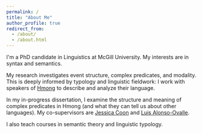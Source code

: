 ```yaml
---
permalink: /
title: "About Me"
author_profile: true
redirect_from: 
  - /about/
  - /about.html
---
```


I'm a PhD candidate in Linguistics at McGill University. My interests are in syntax and semantics. 

My research investigates event structure, complex predicates, and modality. This is deeply informed by typology and linguistic fieldwork: I work with speakers of [Hmong](/hmong "Hmong language") to describe and analyze their language. 

In my in-progress dissertation, I examine the structure and meaning of complex predicates in Hmong (and what they can tell us about other languages). My co-supervisors are [Jessica Coon](https://jessica.lingspace.org/ "Jessica Coon") and [Luis Alonso-Ovalle](http://people.linguistics.mcgill.ca/~luis.alonso-ovalle/about/ "Luis Alonso-Ovalle").

I also teach courses in semantic theory and linguistic typology. 


